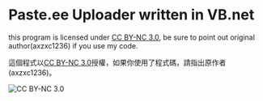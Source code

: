 ﻿# Paste.ee Uploader written in VB.net

this program is licensed under [CC BY-NC 3.0](http://creativecommons.org/licenses/by-nc/3.0/), be sure to point out original author(axzxc1236) if you use my code.

這個程式以[CC BY-NC 3.0](http://creativecommons.org/licenses/by-nc/3.0/tw/)授權，如果你使用了程式碼，請指出原作者(axzxc1236)。

![CC BY-NC 3.0](http://creativecommons.tw/sites/creativecommons.tw/files/cc-by-nc-88x31.png)